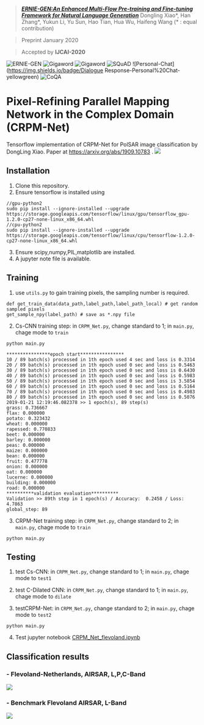 >[_**ERNIE-GEN:An Enhanced Multi-Flow Pre-training and Fine-tuning Framework for Natural Language Generation**_](https://arxiv.org/abs/2001.11314.pdf)
>Dongling Xiao\*, Han Zhang\*, Yukun Li, Yu Sun, Hao Tian, Hua Wu, Haifeng Wang (\* : equal contribution)

>Preprint January 2020

>Accepted by **IJCAI-2020**

![ERNIE-GEN](https://img.shields.io/badge/Pretraining-Generation-green) ![Gigaword](https://img.shields.io/badge/Abstractive%20Summarization-Gigaword-yellow) ![Gigaword](https://img.shields.io/badge/Abstractive%20Summarization-CNN/Daily%20Mail-blue) ![SQuAD](https://img.shields.io/badge/Question%20Generation-SQuAD-green) ![Personal-Chat](https://img.shields.io/badge/Dialogue Response-Personal%20Chat-yellowgreen) ![CoQA](https://img.shields.io/badge/Generative%20Question%20Answering-CoQA-orange) 

# Pixel-Refining Parallel Mapping Network in the Complex Domain (CRPM-Net) 

Tensorflow implementation of CRPM-Net for PolSAR image classification by DongLing Xiao. Paper at https://arxiv.org/abs/1909.10783 .
![](img/Fig4.png)

## Installation

1) Clone this repository.
2) Ensure tensorflow is installed using 
```
//gpu-python2
sudo pip install --ignore-installed --upgrade https://storage.googleapis.com/tensorflow/linux/gpu/tensorflow_gpu-1.2.0-cp27-none-linux_x86_64.whl
//cpu-python2
sudo pip install --ignore-installed --upgrade https://storage.googleapis.com/tensorflow/linux/cpu/tensorflow-1.2.0-cp27-none-linux_x86_64.whl
```
3) Ensure scipy,numpy,PIL,matplotlib are installed.
4) A jupyter note file is available.

## Training

1) use `utils.py` to gain training pixels, the sampling number is required.
```
def get_train_data(data_path,label_path,label_path_local) # get random sampled pixels
get_sample_npy(label_path) # save as *.npy file
```
2) Cs-CNN training step: in `CRPM_Net.py`, change standard to 1; in `main.py`, chage mode to `train`
```
python main.py
```
```
****************epoch start****************
10 / 89 batch(s) processed in 1th epoch used 4 sec and loss is 0.3314
20 / 89 batch(s) processed in 1th epoch used 0 sec and loss is 0.5463
30 / 89 batch(s) processed in 1th epoch used 0 sec and loss is 0.6430
40 / 89 batch(s) processed in 1th epoch used 0 sec and loss is 0.5983
50 / 89 batch(s) processed in 1th epoch used 0 sec and loss is 3.5854
60 / 89 batch(s) processed in 1th epoch used 0 sec and loss is 0.5164
70 / 89 batch(s) processed in 1th epoch used 0 sec and loss is 0.4983
80 / 89 batch(s) processed in 1th epoch used 0 sec and loss is 0.5076
2019-01-21 12:19:46.082378 >> 1 epoch(s), 89 step(s)
grass: 0.736667
flax: 0.000000
potato: 0.323432
wheat: 0.000000
rapessed: 0.770833
beet: 0.000000
barley: 0.000000
peas: 0.000000
maize: 0.000000
bean: 0.000000
fruit: 0.477778
onion: 0.000000
oat: 0.000000
lucerne: 0.000000
building: 0.000000
road: 0.000000
**********validation evaluation**********
Validation >> 89th step in 1 epoch(s) / Accuracy:  0.2458 / Loss: 4.7863
global_step: 89

```
3) CRPM-Net training step: in `CRPM_Net.py`, change standard to 2; in `main.py`, chage mode to `train`
```
python main.py
```


## Testing

1) test Cs-CNN: in `CRPM_Net.py`, change standard to 1; in `main.py`, chage mode to `test1`

2) test C-Dilated CNN: in `CRPM_Net.py`, change standard to 1; in `main.py`, chage mode to `dilate`

3) testCRPM-Net: in `CRPM_Net.py`, change standard to 2; in `main.py`, chage mode to `test2`

```
python main.py
```

4) Test jupyter notebook  [CRPM_Net_flevoland.ipynb](https://github.com/PROoshio/CRPM-Net/blob/master/CRPM_Net_flevoland.ipynb)



## Classification results
### - Flevoland-Netherlands, AIRSAR, L,P,C-Band
![](img/Fig7.png)
### - Benchmark Flevoland AIRSAR, L-Band
![](img/Fig12.png)




